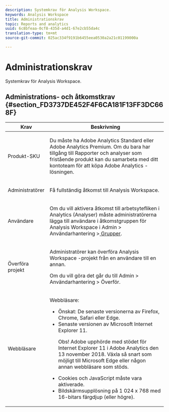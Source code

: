 ```yaml
---
description: Systemkrav för Analysis Workspace.
keywords: Analysis Workspace
title: Administrationskrav
topic: Reports and analytics
uuid: 6c8bfeaa-0cf8-435d-a4d1-67e2cb55da4c
translation-type: tm+mt
source-git-commit: 025ac334f9191b6455eea0530a2a21c01199000a

---
```



# Administrationskrav

Systemkrav för Analysis Workspace.

## Administrations- och åtkomstkrav {#section_FD3737DE452F4F6CA181F13FF3DC668F}

<table id="table_3065772701A64D4EB5F175100A60F284"> 
 <thead> 
  <tr> 
   <th colname="col1" class="entry"> Krav </th> 
   <th colname="col2" class="entry"> Beskrivning </th> 
  </tr>
 </thead>
 <tbody> 
  <tr> 
   <td colname="col1"> Produkt-SKU </td> 
   <td colname="col2"> <p> Du måste ha <span class="keyword"> Adobe Analytics Standard</span> eller <span class="keyword"> Adobe Analytics</span> Premium. Om du bara har tillgång till Rapporter och analyser som fristående produkt kan du samarbeta med ditt kontoteam för att köpa <span class="keyword"> Adobe Analytics</span> -lösningen. </p> </td> 
  </tr> 
  <tr> 
   <td colname="col1"> Administratörer </td> 
   <td colname="col2"> <p>Få fullständig åtkomst till Analysis Workspace. </p> </td> 
  </tr> 
  <tr> 
   <td colname="col1"> Användare </td> 
   <td colname="col2"> <p>Om du vill aktivera åtkomst till arbetsytefliken i Analytics (Analyser) måste administratörerna lägga till användare i åtkomstgruppen för <span class="uicontrol"> Analysis Workspace</span> i <span class="uicontrol"> Admin</span> &gt; <span class="uicontrol"> Användarhantering</span> &gt;<a href="https://marketing.adobe.com/resources/help/en_US/reference/groups.html"  > Grupper</a>. </p> </td> 
  </tr> 
  <tr> 
   <td colname="col1"> Överföra projekt </td> 
   <td colname="col2"> <p>Administratörer kan överföra <span class="wintitle"> Analysis Workspace</span> -projekt från en användare till en annan. </p> <p>Om du vill göra det går du till <span class="uicontrol"> Admin</span> &gt; <span class="uicontrol"> Användarhantering</span> &gt; <span class="uicontrol"> Överför</span>. </p> </td> 
  </tr> 
  <tr> 
   <td colname="col1"> Webbläsare </td> 
   <td colname="col2"> <p> Webbläsare: </p> 
    <ul id="ul_B10D000F38DC44F68E2909B483E58FE0"> 
     <li id="li_5A905B0F5342443B96433FDBB1015CA9">Önskat: De senaste versionerna av Firefox, Chrome, Safari eller Edge. </li> 
     <li id="li_75D6560CE77748B6B2A794B374E3C6F8"> Senaste versionen av Microsoft Internet Explorer 11. <p> Obs!  Adobe upphörde med stödet för Internet Explorer 11 i Adobe Analytics den 13 november 2018. Växla så snart som möjligt till Microsoft Edge eller någon annan webbläsare som stöds.</p> </li> 
    </ul> 
    <ul id="ul_74DD135CDAEF40A28DCCE927212B4163"> 
     <li id="li_385DCC2B725E4FDBAE75F57E96889B2E"> Cookies och JavaScript måste vara aktiverade. </li> 
     <li id="li_AE8D64267EC74C5290CB5793FB0C04D1">Bildskärmsupplösning på 1 024 x 768 med 16-bitars färgdjup (eller högre). </li> 
    </ul> </td> 
  </tr> 
 </tbody> 
</table>

